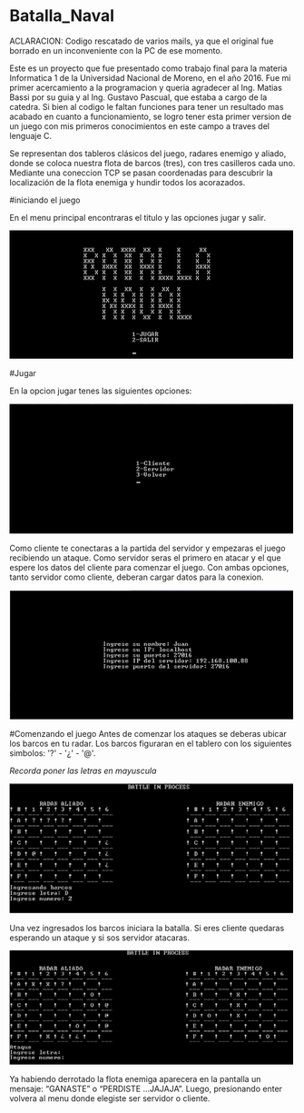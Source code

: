 # Batalla_Naval

ACLARACION: Codigo rescatado de varios mails, ya que el original fue borrado en un inconveniente con la PC de ese momento.

Este es un proyecto que fue presentado como trabajo final para la materia Informatica 1 de la Universidad Nacional de Moreno, en el año 2016. Fue mi primer acercamiento a la programacion y queria agradecer al Ing. Matias Bassi por su guia y al Ing. Gustavo Pascual, que estaba a cargo de la catedra.
Si bien al codigo le faltan funciones para tener un resultado mas acabado en cuanto a funcionamiento, se logro tener esta primer version de un juego con mis primeros conocimientos en este campo a traves del lenguaje C.

Se representan dos tableros clásicos del juego, radares enemigo y aliado, donde se coloca nuestra flota de barcos (tres), con tres casilleros cada uno. Mediante una coneccion TCP se pasan coordenadas para descubrir la localización de la flota enemiga y hundir todos los acorazados. 

#iniciando el juego

En el menu principal encontraras el titulo y las opciones jugar y salir.

<img src="images/titulo 1.jpg" width="500px" />

#Jugar

En la opcion jugar  tenes las siguientes opciones:

<img src="images/jugar.jpg" width="500px" />

Como cliente te conectaras a la partida del servidor y empezaras el juego recibiendo un ataque.
Como servidor seras el primero en atacar y el que espere los datos del cliente para comenzar el juego.
Con ambas opciones, tanto servidor como cliente, deberan cargar datos para la conexion. 

<img src="images/cliente-servidor.jpg" width="500px" />

#Comenzando el juego
Antes de comenzar los ataques se deberas ubicar los barcos en tu radar. Los barcos figuraran en el tablero con los siguientes simbolos: '?' - '¿' - '@'.

*Recorda poner las letras en mayuscula*

<img src="images/campo 1.jpg" width="500px" />

Una vez ingresados los barcos iniciara la batalla. Si eres cliente quedaras esperando un ataque y si sos servidor atacaras.

<img src="images/campo 2.jpg" width="500px" />

Ya habiendo derrotado la flota enemiga aparecera en la pantalla un mensaje: “GANASTE” o “PERDISTE ...JAJAJA”.
Luego, presionando enter volvera al menu donde elegiste ser servidor o cliente.


